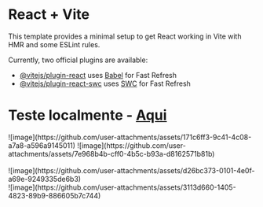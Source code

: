 # React + Vite

This template provides a minimal setup to get React working in Vite with HMR and some ESLint rules.

Currently, two official plugins are available:

- [@vitejs/plugin-react](https://github.com/vitejs/vite-plugin-react/blob/main/packages/plugin-react/README.md) uses [Babel](https://babeljs.io/) for Fast Refresh
- [@vitejs/plugin-react-swc](https://github.com/vitejs/vite-plugin-react-swc) uses [SWC](https://swc.rs/) for Fast Refresh

# Teste localmente - <a href="https://stackblitz.com/github/mrtaki67/limppay-home-react?file=README.md">Aqui</a>
<div style="display: flex; ">![image](https://github.com/user-attachments/assets/171c6ff3-9c41-4c08-a7a8-a596a9145011) ![image](https://github.com/user-attachments/assets/7e968b4b-cff0-4b5c-b93a-d8162571b81b)</div>
<br/>
![image](https://github.com/user-attachments/assets/d26bc373-0101-4e0f-a69e-9249335de6b3)<br/>
![image](https://github.com/user-attachments/assets/3113d660-1405-4823-89b9-886605b7c744)<br/>

